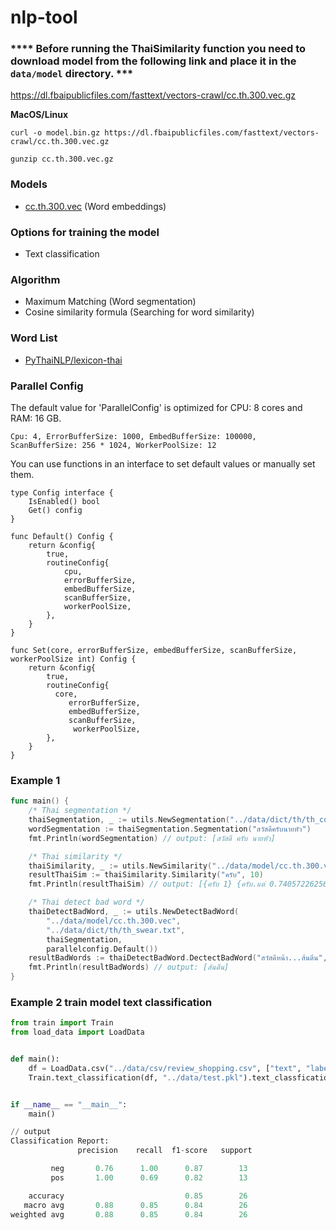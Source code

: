 # nlp-tool

### **** Before running the ThaiSimilarity function you need to download model from the following link and place it in the `data/model` directory. ***
https://dl.fbaipublicfiles.com/fasttext/vectors-crawl/cc.th.300.vec.gz
>
**MacOS/Linux**
>>
`curl -o model.bin.gz https://dl.fbaipublicfiles.com/fasttext/vectors-crawl/cc.th.300.vec.gz`
>>
`gunzip cc.th.300.vec.gz`

### Models ###
* [cc.th.300.vec](https://dl.fbaipublicfiles.com/fasttext/vectors-crawl/cc.th.300.vec.gz) (Word embeddings)
### Options for training the model ###
* Text classification
### Algorithm ###
* Maximum Matching (Word segmentation)
* Cosine similarity formula (Searching for word similarity)
### Word List ###
* [PyThaiNLP/lexicon-thai](https://github.com/PyThaiNLP/lexicon-thai.git)
### Parallel Config
The default value for 'ParallelConfig' is optimized for CPU: 8 cores and RAM: 16 GB.

`Cpu: 4, ErrorBufferSize: 1000, EmbedBufferSize: 100000, ScanBufferSize: 256 * 1024, WorkerPoolSize: 12`

You can use functions in an interface to set default values or manually set them.
```
type Config interface {
	IsEnabled() bool
	Get() config
}

func Default() Config {
	return &config{
		true,
		routineConfig{
			cpu,
			errorBufferSize,
			embedBufferSize,
			scanBufferSize,
			workerPoolSize,
		},
	}
}

func Set(core, errorBufferSize, embedBufferSize, scanBufferSize, workerPoolSize int) Config {
	return &config{
		true,
		routineConfig{
	      core,
			 errorBufferSize,
			 embedBufferSize,
			 scanBufferSize,
			  workerPoolSize,
		},
	}
}
```
### Example 1 ###
```go
func main() {
	/* Thai segmentation */
	thaiSegmentation, _ := utils.NewSegmentation("../data/dict/th/th_corpus.txt")
	wordSegmentation := thaiSegmentation.Segmentation("สวัสดีครับนายหัว")
	fmt.Println(wordSegmentation) // output: [สวัสดี ครับ นายหัว]

	/* Thai similarity */
	thaiSimilarity, _ := utils.NewSimilarity("../data/model/cc.th.300.vec", nil)
	resultThaiSim := thaiSimilarity.Similarity("ครับ", 10)
	fmt.Println(resultThaiSim) // output: [{ครับ 1} {ครับ.แต่ 0.7405722625688913} {ครับ.ถ้า 0.7347521155140914} {ครับ.แล้ว 0.7143124852394049} {ครับPM 0.706172312369067} {ครับ.ผม 0.7059755665531694} {หน่อย 0.6969460786663937} {เลย 0.6947457112436395} {ครับ.ด้วย 0.6890742951117245} {ครับpm 0.6885408235764859}]

	/* Thai detect bad word */
	thaiDetectBadWord, _ := utils.NewDetectBadWord(
		"../data/model/cc.th.300.vec",
		"../data/dict/th/th_swear.txt",
		thaiSegmentation,
		parallelconfig.Default())
	resultBadWords := thaiDetectBadWord.DectectBadWord("สวัสดีหน้า...ส้นตีน", 0.5)
	fmt.Println(resultBadWords) // output: [ส้นตีน]
}
```
### Example 2 train model text classification ###
```python
from train import Train
from load_data import LoadData


def main():
    df = LoadData.csv("../data/csv/review_shopping.csv", ["text", "label"])
    Train.text_classification(df, "../data/test.pkl").text_classfication_test()


if __name__ == "__main__":
    main()

// output
Classification Report:
               precision    recall  f1-score   support

         neg       0.76      1.00      0.87        13
         pos       1.00      0.69      0.82        13

    accuracy                           0.85        26
   macro avg       0.88      0.85      0.84        26
weighted avg       0.88      0.85      0.84        26
```
